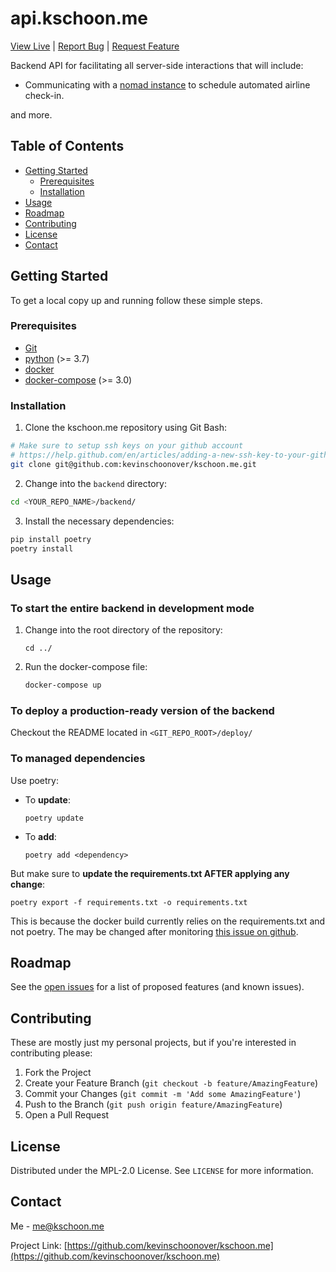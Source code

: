 # api.kschoon.me
[View Live](https://api.kschoon.me) |
[Report Bug](https://github.com/kevinschoonover/kschoon.me/issues) |
[Request Feature](https://github.com/kevinschoonover/kschoon.me/issues)

Backend API for facilitating all server-side interactions that will include:
+ Communicating with a [nomad instance](https://nomadproject.io/) to schedule
  automated airline check-in.

and more.
<!-- TABLE OF CONTENTS -->
## Table of Contents

* [Getting Started](#getting-started)
  * [Prerequisites](#prerequisites)
  * [Installation](#installation)
* [Usage](#usage)
* [Roadmap](#roadmap)
* [Contributing](#contributing)
* [License](#license)
* [Contact](#contact)


<!-- GETTING STARTED -->
## Getting Started

To get a local copy up and running follow these simple steps.

### Prerequisites
+ [Git](https://git-scm.com/download/)
+ [python](https://www.python.org/downloads/) (>= 3.7)
+ [docker](https://docs.docker.com/)
+ [docker-compose](https://docs.docker.com/compose/install/) (>= 3.0)

### Installation
 
1. Clone the kschoon.me repository using Git Bash:
```sh
# Make sure to setup ssh keys on your github account
# https://help.github.com/en/articles/adding-a-new-ssh-key-to-your-github-account
git clone git@github.com:kevinschoonover/kschoon.me.git
```

2. Change into the `backend` directory:
```bash
cd <YOUR_REPO_NAME>/backend/
```

3. Install the necessary dependencies:
```bash
pip install poetry
poetry install
```

<!-- USAGE EXAMPLES -->
## Usage
### To **start** the entire backend **in development mode**
1. Change into the root directory of the repository:
    ```
    cd ../
    ```

2. Run the docker-compose file:
    ```bash
    docker-compose up
    ```

### To **deploy** a **production-ready version** of the backend
Checkout the README located in `<GIT_REPO_ROOT>/deploy/`

### To **managed dependencies**
Use poetry:
+ To **update**:
    ```
    poetry update
    ```
+ To **add**:
    ```
    poetry add <dependency>
    ```

But make sure to **update the requirements.txt AFTER applying any change**:
```
poetry export -f requirements.txt -o requirements.txt
```

This is because the docker build currently relies on the requirements.txt and
not poetry. The may be changed after monitoring 
[this issue on github](https://github.com/python-poetry/poetry/issues/1301).

<!-- ROADMAP -->
## Roadmap

See the [open issues](https://github.com/kevinschoonover/kschoon.me/issues) for a list
of proposed features (and known issues).



<!-- CONTRIBUTING -->
## Contributing

These are mostly just my personal projects, but if you're interested in
contributing please:

1. Fork the Project
2. Create your Feature Branch (`git checkout -b feature/AmazingFeature`)
3. Commit your Changes (`git commit -m 'Add some AmazingFeature'`)
4. Push to the Branch (`git push origin feature/AmazingFeature`)
5. Open a Pull Request



<!-- LICENSE -->
## License

Distributed under the MPL-2.0 License. See `LICENSE` for more information.



<!-- CONTACT -->
## Contact

Me - me@kschoon.me

Project Link: [https://github.com/kevinschoonover/kschoon.me](https://github.com/kevinschoonover/kschoon.me)



<!-- MARKDOWN LINKS & IMAGES -->
<!-- https://www.markdownguide.org/basic-syntax/#reference-style-links -->
[kevinschoonover-organization]: https://github.com/kevinschoonover/
[contributors-shield]: https://img.shields.io/github/contributors/kevinschoonover/kschoon.me.svg?style=flat-square
[contributors-url]: https://github.com/kevinschoonover/kschoon.me/graphs/contributors
[forks-shield]: https://img.shields.io/github/forks/kevinschoonover/kschoon.me.svg?style=flat-square
[forks-url]: https://github.com/kevinschoonover/kschoon.me/network/members
[stars-shield]: https://img.shields.io/github/stars/kevinschoonover/kschoon.me.svg?style=flat-square
[stars-url]: https://github.com/kevinschoonover/kschoon.me/stargazers
[issues-shield]: https://img.shields.io/github/issues/kevinschoonover/kschoon.me.svg?style=flat-square
[issues-url]: https://github.com/kevinschoonover/kschoon.me/issues
[license-shield]: https://img.shields.io/github/license/kevinschoonover/kschoon.me?style=flat-square
[license-url]: https://github.com/kevinschoonover/kschoon.me/blob/master/LICENSE.txt
